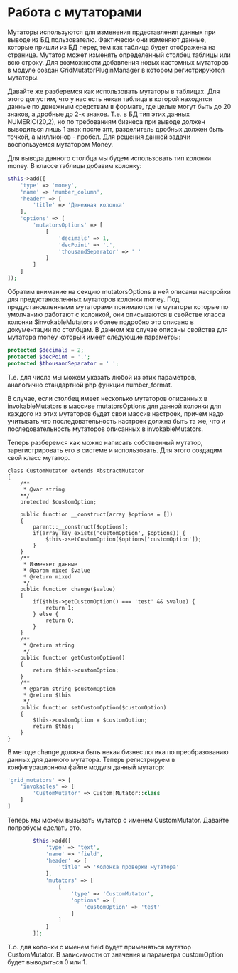 Работа с мутаторами
======================

Мутаторы используются для изменения прдеставления данных при выводе из БД пользователю. Фактически они изменяют данные, 
которые пришли из БД перед тем как таблица будет отображена на странице. Мутатор может изменять определенный столбец 
таблицы или всю строку. Для возможности добавления новых кастомных мутаторов в модуле создан GridMutatorPluginManager
в котором регистрируются мутаторы. 

Давайте же разберемся как использовать мутаторы в таблицах. Для этого допустим, что
у нас есть некая таблица в которой находятся данные по денежным средствам в формате, где целые могут быть до 20 знаков,
а дробные до 2-х знаков. Т.е. в БД тип этих данных NUMERIC(20,2), но по требованиям бизнеса при выводе должен выводиться
лишь 1 знак после зпт, разделитель дробных должен быть точкой, а миллионов - пробел. Для решения данной задачи воспользуемся
мутатором Money.

Для вывода данного столбца мы будем использовать тип колонки money. В классе таблицы добавим колонку:
```php
$this->add([
    'type' => 'money',
    'name' => 'number_column',
    'header' => [
        'title' => 'Денежная колонка'
    ],
    'options' => [
        'mutatorsOptions' => [
            [
                'decimals' => 1, 
                'decPoint' => '.',
                'thousandSeparator' => ' '
            ]
        ]
    ]
]);
```
Обратим внимание на секцию mutatorsOptions в ней описаны настройки для предустановленных мутаторов колонки money.
Под предустановленными мутаторами понимаются те мутаторы которые по умолчанию работают с колонкой, они описываются в свойстве
класса колонки $invokableMutators и более подробно это описано в документации по столбцам. 
В данном же случае описаны свойства для мутатора money который имеет следующие параметры:
```php
protected $decimals = 2;
protected $decPoint = '.';
protected $thousandSeparator = ' ';
```
Т.е. для числа мы можем указать любой из этих параметров, аналогично стандартной php функции number_format. 

В случае, если столбец имеет несколько мутаторов описанных в invokableMutators в массиве mutatorsOptions для данной колонки 
для каждого из этих мутаторов будет свои массив настроек, причем надо учитывать что последовательность настроек должна быть 
та же, что и последовательность мутаторов описанных в invokableMutators.

Теперь разберемся как можно написать собственный мутатор, зарегистрировать его в системе и использовать.
Для этого создадим свой класс мутатор.

    class CustomMutator extends AbstractMutator 
    {
        /**
         * @var string
        **/
        protected $customOption;
        
        public function __construct(array $options = [])
        {
            parent::__construct($options);
            if(array_key_exists('customOption', $options)) {
                $this->setCustomOption($options['customOption']);
            }
        }
        /**
         * Изменяет данные
         * @param mixed $value
         * @return mixed
         */
        public function change($value)
        {
            if($this->getCustomOption() === 'test' && $value) {
                return 1;
            } else {
                return 0;
            }
        }
        /**
         * @return string
         */
        public function getCustomOption()
        {
            return $this->customOption;
        }
        /**
         * @param string $customOption
         * @return $this
         */
        public function setCustomOption($customOption)
        {
            $this->customOption = $customOption;
            return $this;
        }
    }
В методе change должна быть некая бизнес логика по преобразованию данных для данного мутатора.
Теперь регистрируем в конфигурационном файле модуля данный мутатор:
```php
'grid_mutators' => [
    'invokables' => [
        'CustomMutator' => Custom|Mutator::class
    ]
]
```
Теперь мы можем вызывать мутатор с именем CustomMutator. Давайте попробуем сделать это.
```php
        $this->add([
            'type' => 'text',
            'name' => 'field',
            'header' => [
                'title' => 'Колонка проверки мутатора'
            ],
            'mutators' => [
                [
                    'type' => 'CustomMutator',
                    'options' => [
                        'customOption' => 'test'
                    ]
                ]
            ]
        ]);
```
Т.о. для колонки с именем field  будет применяться мутатор CustomMutator. В зависимости от значения и параметра customOption 
будет выводиться 0 или 1. 

